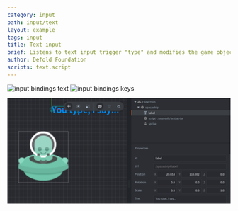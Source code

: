 ```yaml
---
category: input
path: input/text
layout: example
tags: input
title: Text input
brief: Listens to text input trigger "type" and modifies the game object label with the alien's speech according to input. A "backspace" key trigger has also been added.
author: Defold Foundation
scripts: text.script
---
```


![input bindings text](input_bindings.png)
![input bindings keys](input_bindings2.png)

![text](text.png)
